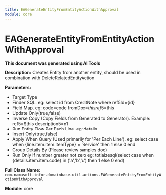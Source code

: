 ```yaml
---
title: EAGenerateEntityFromEntityActionWithApproval
module: core
---
```



<div class='entity-flows'>

# EAGenerateEntityFromEntityActionWithApproval

**This document was generated using AI Tools**

**Description:** Creates Entity from another entity, should be used in combination with DeleteRelatedEntityAction

**Parameters:**
- Target Type
- Finder SQL. eg: select id from CreditNote where ref5Id={id}
- Field Map. eg: 
code=code
fromDoc=$this
ref5=$this
- Update Only(true,false)
- Inverse Copy (Copy Fields from Generated to Generator). 
Example:
ref5=$this
description5=n1
- Run Entity Flow Per Each Line. eg: details
- Insert Only(true,false)
- Apply When Query (Used primarily for 'Per Each Line'). eg: select case when {line.item.item.itemType} = 'Service' then 1 else 0 end
- Group Details By (Please review samples doc)
- Run Only If number greater not zero eg: totlaizesql(select case when {details.item.item.code} in ('a','b','c') then 1 else 0 end)

**Full Class Name:** `com.namasoft.infor.domainbase.util.actions.EAGenerateEntityFromEntityActionWithApproval`

**Module:** core


</div>

